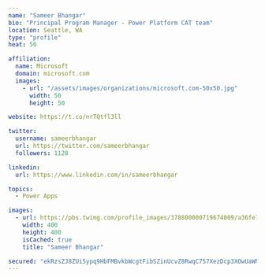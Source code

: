 ```yaml
---
name: "Sameer Bhangar"
bio: "Principal Program Manager - Power Platform CAT team"
location: Seattle, WA
type: "profile"
heat: 50

affiliation:
  name: Microsoft
  domain: microsoft.com
  images:
    - url: "/assets/images/organizations/microsoft.com-50x50.jpg"
      width: 50
      height: 50

website: https://t.co/nrTQtfl3ll

twitter:
  username: sameerbhangar
  url: https://twitter.com/sameerbhangar
  followers: 1128

linkedin:
  url: https://www.linkedin.com/in/sameerbhangar

topics:
  - Power Apps

images:
  - url: https://pbs.twimg.com/profile_images/378800000719674009/a36fe7ddfab1778b76e5793772e43798_400x400.jpeg
    width: 400
    height: 400
    isCached: true
    title: "Sameer Bhangar"

secured: "ekRzsZJ8ZUi5ypq9HbFMBvkbWcgtFibSZinUcvZ8RwqC757XezDcp3XOwUaWNZsQclmRs2PRKUfmxJSqVf9u+EeVb5YPzA1NItr5sRMTSE6q7V3//wGGcveIGNJjtbX7D/5918BcezNcn8+S4SijiFoB15NbAB8ArV+msmtn+J1I+kW+2fUiuXepkZlZSJVhRqQFT8jnaqDVYQcate9Ml1S/X9zYg8g3rs3Pe5n+cjGvBcpce3cJvXAE97kcx2IVD5H/BOc9vwqiRWxOJrnuC6pkW+YpC8Yb1jSxzYK1MHP+7HDrMj1WTd/MhXpAdnXIRWUXitrhKPVRiD4uG6QdN3gDjs9WxgemMRBSUy0GUB60L9EmYlkOdrhXsbLDUMx6FwdeYDd0Gvoh10DSq3Cy49+rns744ancIPPIzvaKBU4=;bej2aWQoqwrggJHW/Yy7Yw=="
---
```


